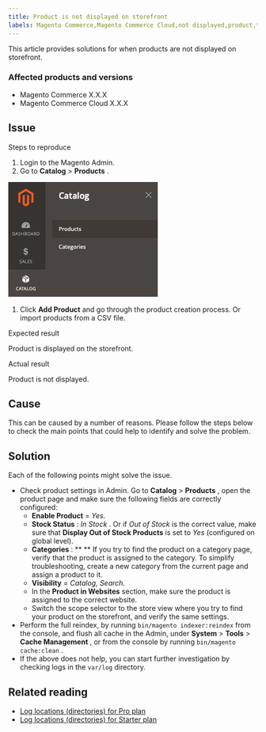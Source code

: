 ```yaml
---
title: Product is not displayed on storefront
labels: Magento Commerce,Magento Commerce Cloud,not displayed,product,troubleshooting
---
```


This article provides solutions for when products are not displayed on storefront.

### Affected products and versions

* Magento Commerce X.X.X
* Magento Commerce Cloud X.X.X

## Issue

 <span class="wysiwyg-underline">Steps to reproduce</span> 

1. Login to the Magento Admin.
1. Go to **Catalog** > **Products** .

![open_product_page_magento_2.4.1.png](assets/open_product_page_magento_2.4.1.png)

1. Click **Add Product** and go through the product creation process. Or import products from a CSV file.

 <span class="wysiwyg-underline">Expected result</span> 

Product is displayed on the storefront.

 <span class="wysiwyg-underline">Actual result</span> 

Product is not displayed.

## Cause

This can be caused by a number of reasons. Please follow the steps below to check the main points that could help to identify and solve the problem.

## Solution

Each of the following points might solve the issue.

* Check product settings in Admin. Go to **Catalog** > **Products** , open the product page and make sure the following fields are correctly configured:
    * **Enable Product** = *Yes.* 
    * **Stock Status** : *In Stock* . Or if *Out of Stock* is the correct value, make sure that **Display Out of Stock Products** is set to *Yes* (configured on global level).
    * **Categories** : ** ** If you try to find the product on a category page, verify that the product is assigned to the category. To simplify troubleshooting, create a new category from the current page and assign a product to it.
    * **Visibility** = *Catalog, Search.* 
    * In the **Product in Websites** section, make sure the product is assigned to the correct website.
    * Switch the scope selector to the store view where you try to find your product on the storefront, and verify the same settings.
* Perform the full reindex, by running `bin/magento indexer:reindex` from the console, and flush all cache in the Admin, under **System** > **Tools** > **Cache Management** , or from the console by running `bin/magento cache:clean` .
* If the above does not help, you can start further investigation by checking logs in the `var/log` directory.

## Related reading

* [Log locations (directories) for Pro plan](https://support.magento.com/hc/en-us/articles/360000318834)
* [Log locations (directories) for Starter plan](https://support.magento.com/hc/en-us/articles/360020127552-Log-locations-directories-for-Starter-plan)

